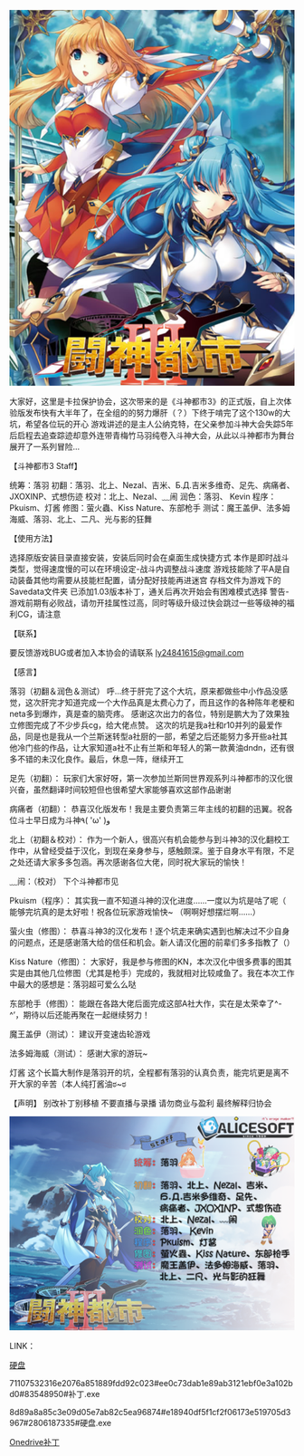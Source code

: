![](assets/toushin33.png)

大家好，这里是卡拉保护协会，这次带来的是《斗神都市3》的正式版，自上次体验版发布快有大半年了，在全组的的努力爆肝（？）下终于啃完了这个130w的大坑，希望各位玩的开心
游戏讲述的是主人公纳克特，在父亲参加斗神大会失踪5年后启程去追查踪迹却意外连带青梅竹马羽纯卷入斗神大会，从此以斗神都市为舞台展开了一系列冒险...


【斗神都市3 Staff】

统筹：落羽
初翻：落羽、北上、Nezal、吉米、Б.Д.吉米多维奇、足先、病痛者、JXOXINP、式想伤迹
校对：北上、Nezal、﹏闹
润色：落羽、 Kevin
程序：Pkuism、灯酱
修图：萤火蟲、Kiss Nature、东部枪手
测试：魔王盖伊、法多姆海威、落羽、北上、二凡、光与影的狂舞


【使用方法】

选择原版安装目录直接安装，安装后同时会在桌面生成快捷方式
本作是即时战斗类型，觉得速度慢的可以在环境设定-战斗内调整战斗速度
游戏技能除了平A是自动装备其他均需要从技能栏配置，请分配好技能再进迷宫
存档文件为游戏下的Savedata文件夹
已添加1.03版本补丁，通关后再次开始会有困难模式选择
警告-游戏前期有必败战，请勿开挂属性过高，同时等级升级过快会跳过一些等级神的福利CG，请注意

【联系】

要反馈游戏BUG或者加入本协会的请联系 ly24841615@gmail.com


【感言】

落羽（初翻＆润色＆测试）
呼...终于肝完了这个大坑，原来都做些中小作品没感觉，这次肝完才知道完成一个大作品真是太费心力了，而且这作的各种陈年老梗和neta多到爆炸，真是查的脑壳疼。
感谢这次出力的各位，特别是鹏大为了效果独立修图完成了不少步兵cg，给大佬点赞。
这次的坑是我a社和r10并列的最爱作品，同是也是我从一个兰斯迷转型a社厨的一部，希望之后还能努力多开些a社其他冷门些的作品，让大家知道a社不止有兰斯和年轻人的第一款黄油dndn，还有很多不错的未汉化良作。最后，休息一阵，继续开工

足先（初翻）：
玩家们大家好呀，第一次参加兰斯同世界观系列斗神都市的汉化很兴奋，虽然翻译时间较短但也很希望大家能够喜欢这部作品谢谢

病痛者（初翻）：
恭喜汉化版发布！我是主要负责第三年主线的初翻的迅翼。祝各位斗士早日成为斗神٩( 'ω' )و

北上（初翻＆校对）：
作为一个新人，很高兴有机会能参与到斗神3的汉化翻校工作中，从曾经受益于汉化，到现在亲身参与，感触颇深。鉴于自身水平有限，不足之处还请大家多多包涵。再次感谢各位大佬，同时祝大家玩的愉快！

﹏闹：（校对）
下个斗神都市见

Pkuism（程序）：
其实我一直不知道斗神的汉化进度……一度以为坑是咕了呢（
能够完坑真的是太好啦！祝各位玩家游戏愉快~
（啊啊好想摆烂啊……）

萤火虫（修图）：
恭喜斗神3的汉化发布！逐个坑走来确实遇到也解决过不少自身的问题点，还是感谢落大给的信任和机会。新人请汉化圈的前辈们多多指教了（）

Kiss Nature（修图）：
大家好，我是参与修图的KN，本次汉化中很多费事的图其实是由其他几位修图（尤其是枪手）完成的，我就相对比较咸鱼了。我在本次工作中最大的感想是：落羽超可爱么么哒

东部枪手（修图）：
能跟在各路大佬后面完成这部A社大作，实在是太荣幸了^-^’，期待以后还能再聚在一起继续努力！

魔王盖伊（测试）：
建议开变速齿轮游戏

法多姆海威（测试）：
感谢大家的游玩~

灯酱
这个长篇大制作是落羽开的坑，全程都有落羽的认真负责，能完坑更是离不开大家的辛苦（本人纯打酱油ಠ~ಠ

【声明】
别改补丁别移植
不要直播与录播
请勿商业与盈利
最终解释归协会

![image-20220728141355528](assets/image-20220728141355528.png)

LINK：

[硬盘](https://pan.baidu.com/s/1LwJE7t51BTKZskEpNEm9tw?pwd=bnj7)

71107532316e2076a851889fdd92c023#ee0c73dab1e89ab3121ebf0e3a102bd0#83548950#补丁.exe

8d89a8a85c3e09d05e7ab82c5ea96874#e18940df5f1cf2f06173e519705d3967#2806187335#硬盘.exe

[Onedrive补丁](https://xxb401-my.sharepoint.com/:u:/g/personal/silas_acfun_nl/EWA8CQYQuthGsFc1u7-EVPYBX2Nme4RrKeAEVFm484Kx_A?e=l6GH0b)